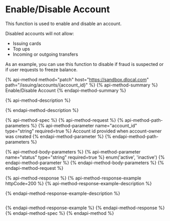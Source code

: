 # Enable/Disable Account

This function is used to enable and disable an account. 

Disabled accounts will not allow:

* Issuing cards
* Top ups
* Incoming or outgoing transfers

As an example, you can use this function to disable if fraud is suspected or if user requests to freeze balance.

{% api-method method="patch" host="https://sandbox.dlocal.com" path="/issuing/accounts/{account\_id}" %}
{% api-method-summary %}
Enable/Disable Account
{% endapi-method-summary %}

{% api-method-description %}

{% endapi-method-description %}

{% api-method-spec %}
{% api-method-request %}
{% api-method-path-parameters %}
{% api-method-parameter name="account\_id" type="string" required=true %}
Account id provided when account-owner was created
{% endapi-method-parameter %}
{% endapi-method-path-parameters %}

{% api-method-body-parameters %}
{% api-method-parameter name="status" type="string" required=true %}
enum\('active', 'inactive'\)
{% endapi-method-parameter %}
{% endapi-method-body-parameters %}
{% endapi-method-request %}

{% api-method-response %}
{% api-method-response-example httpCode=200 %}
{% api-method-response-example-description %}

{% endapi-method-response-example-description %}

```

```
{% endapi-method-response-example %}
{% endapi-method-response %}
{% endapi-method-spec %}
{% endapi-method %}


